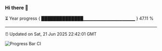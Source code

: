 ### Hi there 👋

⏳ Year progress { ██████████████▁▁▁▁▁▁▁▁▁▁▁▁▁▁▁▁ } 47.11 %

---

⏰ Updated on Sat, 21 Jun 2025 22:42:01 GMT

![Progress Bar CI](https://github.com/IshwaranRudhara/GIT-ACTION/workflows/Progress%20Bar%20CI/badge.svg)

